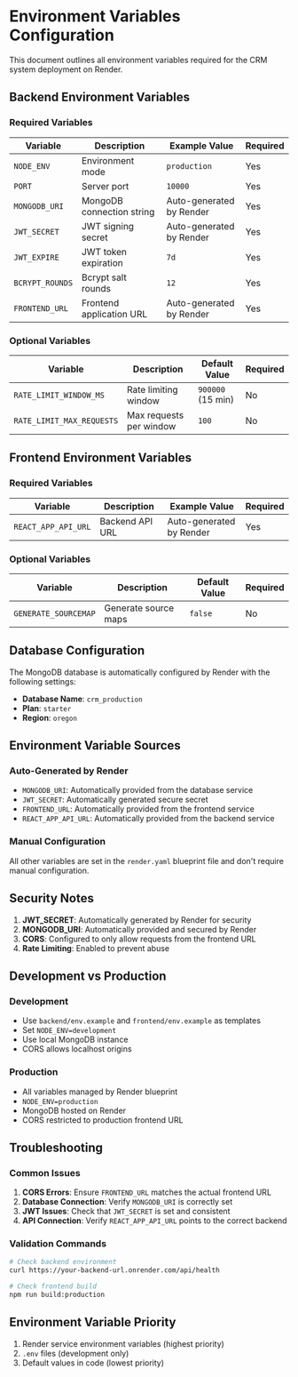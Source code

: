 # Environment Variables Configuration

This document outlines all environment variables required for the CRM system deployment on Render.

## Backend Environment Variables

### Required Variables

| Variable | Description | Example Value | Required |
|----------|-------------|---------------|----------|
| `NODE_ENV` | Environment mode | `production` | Yes |
| `PORT` | Server port | `10000` | Yes |
| `MONGODB_URI` | MongoDB connection string | Auto-generated by Render | Yes |
| `JWT_SECRET` | JWT signing secret | Auto-generated by Render | Yes |
| `JWT_EXPIRE` | JWT token expiration | `7d` | Yes |
| `BCRYPT_ROUNDS` | Bcrypt salt rounds | `12` | Yes |
| `FRONTEND_URL` | Frontend application URL | Auto-generated by Render | Yes |

### Optional Variables

| Variable | Description | Default Value | Required |
|----------|-------------|---------------|----------|
| `RATE_LIMIT_WINDOW_MS` | Rate limiting window | `900000` (15 min) | No |
| `RATE_LIMIT_MAX_REQUESTS` | Max requests per window | `100` | No |

## Frontend Environment Variables

### Required Variables

| Variable | Description | Example Value | Required |
|----------|-------------|---------------|----------|
| `REACT_APP_API_URL` | Backend API URL | Auto-generated by Render | Yes |

### Optional Variables

| Variable | Description | Default Value | Required |
|----------|-------------|---------------|----------|
| `GENERATE_SOURCEMAP` | Generate source maps | `false` | No |

## Database Configuration

The MongoDB database is automatically configured by Render with the following settings:
- **Database Name**: `crm_production`
- **Plan**: `starter`
- **Region**: `oregon`

## Environment Variable Sources

### Auto-Generated by Render
- `MONGODB_URI`: Automatically provided from the database service
- `JWT_SECRET`: Automatically generated secure secret
- `FRONTEND_URL`: Automatically provided from the frontend service
- `REACT_APP_API_URL`: Automatically provided from the backend service

### Manual Configuration
All other variables are set in the `render.yaml` blueprint file and don't require manual configuration.

## Security Notes

1. **JWT_SECRET**: Automatically generated by Render for security
2. **MONGODB_URI**: Automatically provided and secured by Render
3. **CORS**: Configured to only allow requests from the frontend URL
4. **Rate Limiting**: Enabled to prevent abuse

## Development vs Production

### Development
- Use `backend/env.example` and `frontend/env.example` as templates
- Set `NODE_ENV=development`
- Use local MongoDB instance
- CORS allows localhost origins

### Production
- All variables managed by Render blueprint
- `NODE_ENV=production`
- MongoDB hosted on Render
- CORS restricted to production frontend URL

## Troubleshooting

### Common Issues

1. **CORS Errors**: Ensure `FRONTEND_URL` matches the actual frontend URL
2. **Database Connection**: Verify `MONGODB_URI` is correctly set
3. **JWT Issues**: Check that `JWT_SECRET` is set and consistent
4. **API Connection**: Verify `REACT_APP_API_URL` points to the correct backend

### Validation Commands

```bash
# Check backend environment
curl https://your-backend-url.onrender.com/api/health

# Check frontend build
npm run build:production
```

## Environment Variable Priority

1. Render service environment variables (highest priority)
2. `.env` files (development only)
3. Default values in code (lowest priority)
